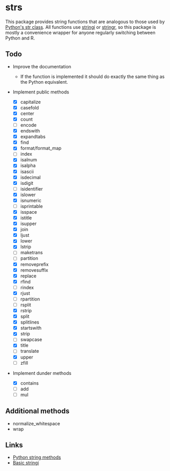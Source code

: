 # strs

This package provides string functions that are analogous to those used by
[Python's str
class](https://docs.python.org/3/library/stdtypes.html#string-methods). All
functions use [stringi](https://stringi.gagolewski.com/index.html) or
[stringr](https://stringr.tidyverse.org/), so this package is mostly a
convenience wrapper for anyone regularly switching between Python and R.

## Todo

- Improve the documentation
  - If the function is implemented it should do exactly the same thing as the
    Python equivalent.

- Implement public methods
  - [x] capitalize
  - [x] casefold
  - [x] center
  - [x] count
  - [ ] encode
  - [x] endswith
  - [x] expandtabs
  - [x] find
  - [x] format/format_map
  - [ ] index
  - [x] isalnum
  - [x] isalpha
  - [x] isascii
  - [x] isdecimal
  - [x] isdigit
  - [ ] isidentifier
  - [x] islower
  - [x] isnumeric
  - [ ] isprintable
  - [x] isspace
  - [x] istitle
  - [x] isupper
  - [x] join
  - [x] ljust
  - [x] lower
  - [x] lstrip
  - [ ] maketrans
  - [ ] partition
  - [x] removeprefix
  - [x] removesuffix
  - [x] replace
  - [x] rfind
  - [ ] rindex
  - [x] rjust
  - [ ] rpartition
  - [ ] rsplit
  - [x] rstrip
  - [x] split
  - [x] splitlines
  - [x] startswith
  - [x] strip
  - [ ] swapcase
  - [x] title
  - [ ] translate
  - [x] upper
  - [ ] zfill

- Implement dunder methods
  - [x] contains
  - [ ] add
  - [ ] mul

## Additional methods

- normalize_whitespace
- wrap

## Links

- [Python string methods](https://docs.python.org/3/library/stdtypes.html#string-methods)
- [Basic stringi](https://stringi.gagolewski.com/weave/basic_operations.html)
